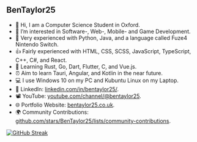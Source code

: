 ## BenTaylor25
- 👋 Hi, I am a Computer Science Student in Oxford.
- 👀 I’m interested in Software-, Web-, Mobile- and Game Development.
- 💪 Very experienced with Python, Java, and a language called Fuze4 Nintendo Switch.
- 👍 Fairly experienced with HTML, CSS, SCSS, JavaScript, TypeScript, C++, C#, and React.
- 🌱 Learning Rust, Go, Dart, Flutter, C, and Vue.js.
- ⏰ Aim to learn Tauri, Angular, and Kotlin in the near future.
- 💻 I use Windows 10 on my PC and Kubuntu Linux on my Laptop.
- 🤝 LinkedIn: <a href="https://linkedin.com/in/bentaylor25/">linkedin.com/in/bentaylor25/</a>.
- 📽️ YouTube: <a href="https://youtube.com/@bentaylor25">youtube.com/channel/@bentaylor25</a>.
- 🌐 Portfolio Website: <a href="http://bentaylor25.co.uk">bentaylor25.co.uk</a>.
- 🌍 Community Contributions: <a href="https://github.com/stars/BenTaylor25/lists/community-contributions">github.com/stars/BenTaylor25/lists/community-contributions</a>.

[![GitHub Streak](http://github-readme-streak-stats.herokuapp.com?user=BenTaylor25&theme=dark&hide_border=true&date_format=j%2Fn%5B%2FY%5D)](https://git.io/streak-stats)

<!-- because most of my repos are private, this is really inaccurate -->
<!--[![Top Langs](https://github-readme-stats.vercel.app/api/top-langs/?username=BenTaylor25&layout=compact&theme=dark&hide_border=true&langs_count=10&count_private=true)](https://github.com/anuraghazra/github-readme-stats)-->



